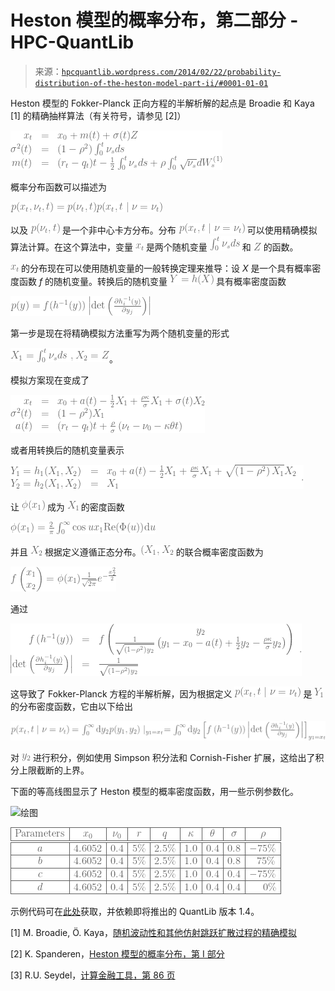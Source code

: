<!--yml

类别：未分类

日期：2024-05-17 23:32:32

-->

# Heston 模型的概率分布，第二部分 - HPC-QuantLib

> 来源：[`hpcquantlib.wordpress.com/2014/02/22/probability-distribution-of-the-heston-model-part-ii/#0001-01-01`](https://hpcquantlib.wordpress.com/2014/02/22/probability-distribution-of-the-heston-model-part-ii/#0001-01-01)

Heston 模型的 Fokker-Planck 正向方程的半解析解的起点是 Broadie 和 Kaya [1] 的精确抽样算法（有关符号，请参见 [2]）

![\begin{array}{rcl} x_t &=& x_0 + m(t) + \sigma(t)Z \nonumber \\ \sigma²(t) &=& (1-\rho²)\int_0^t \nu_s ds \nonumber \\ m(t) &=& (r_t-q_t)t - \frac{1}{2}\int_0^t \nu_s ds + \rho\int_0^t \sqrt{\nu_s}dW_s^{(1)} \nonumber \end{array}](img/928b825394cb30fa0d6e679752c8f983.png)

概率分布函数可以描述为

![p(x_t, \nu_t, t) = p(\nu_t, t) p(x_t,t\mid \nu = \nu_t) ](img/bdea86416e661daeb5822f56f8e4bfc7.png)

以及 ![p(\nu_t, t)](img/430842f34bf863fe6bb7c17e3c6a3a8f.png) 是一个非中心卡方分布。分布 ![p(x_t, t \mid \nu = \nu_t)](img/e3bed4b562bcc0bd779656cbc56327a1.png) 可以使用精确模拟算法计算。在这个算法中，变量 ![x_t](img/7a6c51eeafde57877526801e4a5da1e1.png) 是两个随机变量 ![\int_0^t \nu_s ds](img/787aff30b276853cbb00259a1e526614.png) 和 ![Z](img/051625cbd82ebd99476330b3cd2e1917.png) 的函数。

![x_t](img/7a6c51eeafde57877526801e4a5da1e1.png) 的分布现在可以使用随机变量的一般转换定理来推导：设 *X* 是一个具有概率密度函数 *f* 的随机变量。转换后的随机变量 ![Y=h(X)](img/8bddc80b8b9e990d7a203826ae694707.png) 具有概率密度函数

![p(y) = f(h^{-1}(y)) \left| \det \left( \frac{\partial h^{-1}_i(y)}{\partial y_j} \right)\right|](img/b42c2ccbbce570d49a91ce7efaafa8ce.png)

第一步是现在将精确模拟方法重写为两个随机变量的形式

![X_1 = \int_0^t \nu_s ds \ , X_2=Z](img/78c8b1e2144b8f71f4f5d88a3621625e.png)。

模拟方案现在变成了

![\begin{array}{rcl} x_t &=& x_0+a(t) -\frac{1}{2}X_1 + \frac{\rho\kappa}{\sigma}X_1+\sigma(t) X_2 \nonumber \\\sigma²(t)&=&(1-\rho²)X_1 \nonumber \\a(t)&=&(r_t-q_t)t+\frac{\rho}{\sigma}\left( \nu_t-\nu_0-\kappa\theta t \right)\end{array}](img/9abcbc08578a7594631e2893d55544e2.png)

或者用转换后的随机变量表示

![\begin{array}{rcl} Y_1 =h_1(X_1,X_2) &=& x_0+a(t)-\frac{1}{2}X_1 + \frac{\rho\kappa}{\sigma}X_1+\sqrt{\left(1-\rho²\right)X_1}X_2 \nonumber \\ Y_2=h_2(X_1,X_2)&=& X_1 \nonumber\end{array}. ](img/c230689e5a6bace646eaa6ab0e27981a.png)

让 ![phi(x_1)](img/607cb35ad5e19ff578fdbbd4e617bdd7.png) 成为 ![X_1](img/1db0a764a9aadca3989c631bd0a5fef2.png) 的密度函数

![\phi(x_1)=\frac{2}{\pi}\int_0^\infty \cos ux_1 \mathrm{Re}(\Phi(u))\mathrm{d}u](img/fca80341c360f103a604586749044e10.png)

并且 ![X_2](img/143c44d06619ea584f5e40cf47d21c85.png) 根据定义遵循正态分布。![X_1, X_2](img/0820147029a025c055ff21d510e92ea0.png) 的联合概率密度函数为

![f\left( \begin{matrix} x_1 \\ x_2 \end{matrix}\right)=\phi(x_1) \frac{1}{\sqrt{2\pi}}e^{-\frac{x_2²}{2}}](img/0194f06c261d4782d12ee9553e1bf3ed.png)

通过

![\begin{array}{rcl}f\left(h^{-1}(y)\right)&=&f\left(\begin{matrix}y_2 \\ \frac{1}{\sqrt{\left(1-\rho²\right)y_2}}\left(y_1-x_0-a(t)+\frac{1}{2}y_2-\frac{\rho\kappa}{\sigma}y_2\right)\end{matrix}\right)  \nonumber \\  \left|\det \left( \frac{\partial h^{-1}_i(y)}{\partial y_j} \right)\right| &=& \frac{1}{\sqrt{\left(1-\rho²\right)y_2}}  \end{array}.](img/e09ad5419d77b32ebfb9edffa87f1251.png)

这导致了 Fokker-Planck 方程的半解析解，因为根据定义 ![p(x_t,t \mid \nu = \nu_t)](img/101b0fc5df95d5209d689ffcfffb6db2.png) 是 ![Y_1](img/7a7aaee8206ca6fdf1f140cc29a465ac.png) 的分布密度函数，它由以下给出

![p(x_t,t \mid \nu = \nu_t) = \int_0^\infty \mathrm{d}y_2 p(y_1, y_2)\mid_{y_1=x_t} = \int_0^\infty \mathrm{d}y_2 \left[f\left(h^{-1}(y)\right)\left|\det \left( \frac{\partial h^{-1}_i(y)}{\partial y_j} \right)\right| \right]_{y_1=x_t}](img/30818ad101b0f674c0b63d908b613d37.png)

对 ![y_2](img/ec1ac6fd3be365487b52e785be175352.png) 进行积分，例如使用 Simpson 积分法和 Cornish-Fisher 扩展，这给出了积分上限截断的上界。

下面的等高线图显示了 Heston 模型的概率密度函数，用一些示例参数化。

![绘图](https://hpcquantlib.wordpress.com/wp-content/uploads/2014/02/plot.png)

![\begin{array}{|c|c|c|c|c|c|c|c|c|} \hline {\rm 参数} & x_0 & \nu_0 & r & q & \kappa & \theta & \sigma & \rho \\ \hline \hline  a & 4.6052 & 0.4 & 5\% & 2.5\% & 1.0 & 0.4 & 0.8 & -75\%  \\ \hline  b & 4.6052 & 0.4 & 5\% & 2.5\% & 1.0 & 0.4 & 0.8 & \ \ 75\%  \\ \hline  c & 4.6052 & 0.4 & 5\% & 2.5\% & 1.0 & 0.4 & 0.4 & -75\%  \\ \hline  d & 4.6052 & 0.4 & 5\% & 2.5\% & 1.0 & 0.4 & 0.4 & \ \ \ \ 0\%  \\ \hline  \end{array}](img/2d7094c664a4fb63528d7fe90e0d74c2.png)

示例代码可在[此处](http://hpc-quantlib.de/src/hestonpdf.zip)获取，并依赖即将推出的 QuantLib 版本 1.4。

[1] M. Broadie, Ö. Kaya，[随机波动性和其他仿射跳跃扩散过程的精确模拟](http://finmath.stanford.edu/seminars/documents/Broadie.pdf)

[2] K. Spanderen，[Heston 模型的概率分布，第 I 部分](https://hpcquantlib.wordpress.com/2014/02/04/probability-distribution-of-the-heston-model-part-i/)

[3] R.U. Seydel，[计算金融工具，第 86 页](http://www.springer.com/mathematics/quantitative+finance/book/978-1-4471-2992-9)
